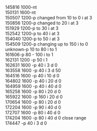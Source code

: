 145816 1000-nt <br/>
150131 1600-nt <br/>
150507 1200-p changed from 10 to 0 i at 3 <br/>
150856 1200-p changed to 20 i at 3 <br/>
151929 1200-p to 30 i at 3 <br/>
152542 1200-p to 40 i at 3 <br/>
154040 1200-p to 50 i at 3 <br/>
154509 1200-p changing up to 150 i to 0 <br/>
unknown-p 10 to 80 i to 1 <br/>
161606-p 80 - 100 i to 1 <br/>
162131 1200 -p 50 i 1 <br/>
162631 1600 -p 40 i 3 d 0 <br/>
163558 1600 -p 40 i 3 d 50 <br/>
164516 1600 -p 40 i 10 d 0 <br/>
164802 1600 -p 40 i 20 d 0 <br/>
164959 1600 -p 40 i 40 d 0 <br/>
165258 1600 -p 80 i 20 d 0 <br/>
165922 1600 -p 160 i 20 d 0 <br/>
170654 1600 -p 80 i 20 d 0 <br/>
172204 1600 -p 90 i 40 d 0 <br/>
172707 1600 -p 80 i 40 d 0 <br/>
174204 1600 -p 80 i 40 d 0 close range <br/>
174447      -p 40 i 3 d 0 <br/>
